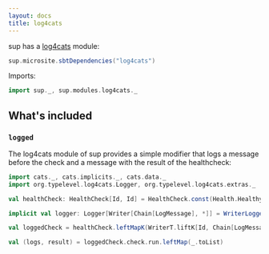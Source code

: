```yaml
---
layout: docs
title: log4cats
---
```


sup has a <a href="https://christopherdavenport.github.io/log4cats" target="_blank">log4cats</a> module:

```scala mdoc:passthrough
sup.microsite.sbtDependencies("log4cats")
```

Imports:
```scala mdoc:silent
import sup._, sup.modules.log4cats._
```

## What's included

### `logged`

The log4cats module of sup provides a simple modifier that logs a message before the check
and a message with the result of the healthcheck:

```scala mdoc
import cats._, cats.implicits._, cats.data._
import org.typelevel.log4cats.Logger, org.typelevel.log4cats.extras._

val healthCheck: HealthCheck[Id, Id] = HealthCheck.const(Health.Healthy)

implicit val logger: Logger[Writer[Chain[LogMessage], *]] = WriterLogger()

val loggedCheck = healthCheck.leftMapK(WriterT.liftK[Id, Chain[LogMessage]]).through(logged("foo"))

val (logs, result) = loggedCheck.check.run.leftMap(_.toList)
```
